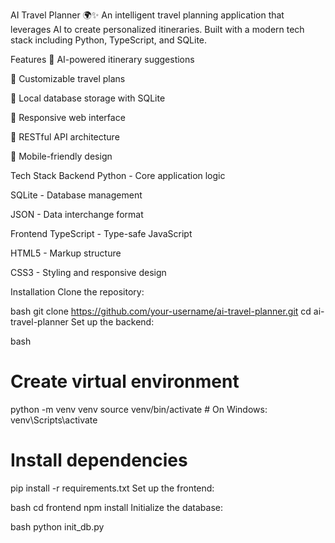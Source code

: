 AI Travel Planner 🌍✨
An intelligent travel planning application that leverages AI to create personalized itineraries. Built with a modern tech stack including Python, TypeScript, and SQLite.

Features
🤖 AI-powered itinerary suggestions

📍 Customizable travel plans

💾 Local database storage with SQLite

🎨 Responsive web interface

🔄 RESTful API architecture

📱 Mobile-friendly design

Tech Stack
Backend
Python - Core application logic

SQLite - Database management

JSON - Data interchange format

Frontend
TypeScript - Type-safe JavaScript

HTML5 - Markup structure

CSS3 - Styling and responsive design

Installation
Clone the repository:

bash
git clone https://github.com/your-username/ai-travel-planner.git
cd ai-travel-planner
Set up the backend:

bash
# Create virtual environment
python -m venv venv
source venv/bin/activate  # On Windows: venv\Scripts\activate

# Install dependencies
pip install -r requirements.txt
Set up the frontend:

bash
cd frontend
npm install
Initialize the database:

bash
python init_db.py
